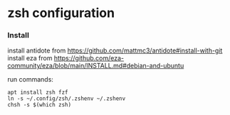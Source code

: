 # zsh configuration

### Install

install antidote from https://github.com/mattmc3/antidote#install-with-git  
install eza from https://github.com/eza-community/eza/blob/main/INSTALL.md#debian-and-ubuntu  

run commands:
```
apt install zsh fzf
ln -s ~/.config/zsh/.zshenv ~/.zshenv
chsh -s $(which zsh)
```
